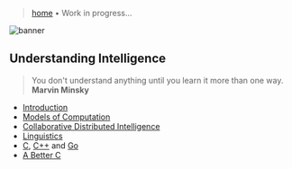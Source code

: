> [home](/)
> &bull; Work in progress...

![banner](/computing/photos/banner.png)

## Understanding Intelligence

> You don't understand anything until you learn it more than one way.  
> **Marvin Minsky**

* [Introduction](introduction)
* [Models of Computation](/models)
* [Collaborative Distributed Intelligence](/cdi)
* [Linguistics](/linguistics)
* [C](/c), [C++](/cpp) and [Go](/go)
* [A Better C](/abc)
